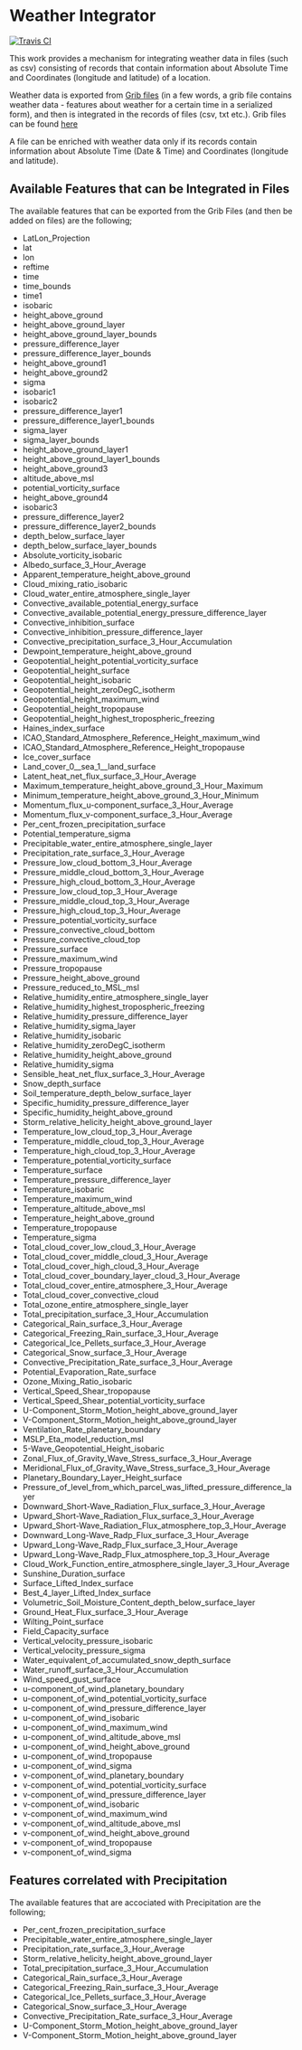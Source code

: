 Weather Integrator
=========
[![Travis CI](https://travis-ci.org/nkoutroumanis/Weather-Integrator.svg?branch=master)](https://travis-ci.org/nkoutroumanis/Weather-Integrator)<br/>

This work provides a mechanism for integrating weather data in files (such as csv) consisting of records that contain information about Absolute Time and Coordinates (longitude and latitude) of a location.

Weather data is exported from [Grib files](http://weather.mailasail.com/Franks-Weather/Grib-Files-Explained)
(in a few words, a grib file contains weather data - features about weather for a certain time in a serialized form), and then is integrated in the records of files (csv, txt etc.). Grib files can be found [here](ftp://nomads.ncdc.noaa.gov/GFS/Grid4/)

A file can be enriched with weather data only if its records contain information about Absolute Time (Date & Time) and Coordinates (longitude and latitude).

Available Features that can be Integrated in Files
------------
The available features that can be exported from the Grib Files (and then be added on files) are the following;
* LatLon_Projection
* lat
* lon
* reftime
* time
* time_bounds
* time1
* isobaric
* height_above_ground
* height_above_ground_layer
* height_above_ground_layer_bounds
* pressure_difference_layer
* pressure_difference_layer_bounds
* height_above_ground1
* height_above_ground2
* sigma
* isobaric1
* isobaric2
* pressure_difference_layer1
* pressure_difference_layer1_bounds
* sigma_layer
* sigma_layer_bounds
* height_above_ground_layer1
* height_above_ground_layer1_bounds
* height_above_ground3
* altitude_above_msl
* potential_vorticity_surface
* height_above_ground4
* isobaric3
* pressure_difference_layer2
* pressure_difference_layer2_bounds
* depth_below_surface_layer
* depth_below_surface_layer_bounds
* Absolute_vorticity_isobaric
* Albedo_surface_3_Hour_Average
* Apparent_temperature_height_above_ground
* Cloud_mixing_ratio_isobaric
* Cloud_water_entire_atmosphere_single_layer
* Convective_available_potential_energy_surface
* Convective_available_potential_energy_pressure_difference_layer
* Convective_inhibition_surface
* Convective_inhibition_pressure_difference_layer
* Convective_precipitation_surface_3_Hour_Accumulation
* Dewpoint_temperature_height_above_ground
* Geopotential_height_potential_vorticity_surface
* Geopotential_height_surface
* Geopotential_height_isobaric
* Geopotential_height_zeroDegC_isotherm
* Geopotential_height_maximum_wind
* Geopotential_height_tropopause
* Geopotential_height_highest_tropospheric_freezing
* Haines_index_surface
* ICAO_Standard_Atmosphere_Reference_Height_maximum_wind
* ICAO_Standard_Atmosphere_Reference_Height_tropopause
* Ice_cover_surface
* Land_cover_0__sea_1__land_surface
* Latent_heat_net_flux_surface_3_Hour_Average
* Maximum_temperature_height_above_ground_3_Hour_Maximum
* Minimum_temperature_height_above_ground_3_Hour_Minimum
* Momentum_flux_u-component_surface_3_Hour_Average
* Momentum_flux_v-component_surface_3_Hour_Average
* Per_cent_frozen_precipitation_surface
* Potential_temperature_sigma
* Precipitable_water_entire_atmosphere_single_layer
* Precipitation_rate_surface_3_Hour_Average
* Pressure_low_cloud_bottom_3_Hour_Average
* Pressure_middle_cloud_bottom_3_Hour_Average
* Pressure_high_cloud_bottom_3_Hour_Average
* Pressure_low_cloud_top_3_Hour_Average
* Pressure_middle_cloud_top_3_Hour_Average
* Pressure_high_cloud_top_3_Hour_Average
* Pressure_potential_vorticity_surface
* Pressure_convective_cloud_bottom
* Pressure_convective_cloud_top
* Pressure_surface
* Pressure_maximum_wind
* Pressure_tropopause
* Pressure_height_above_ground
* Pressure_reduced_to_MSL_msl
* Relative_humidity_entire_atmosphere_single_layer
* Relative_humidity_highest_tropospheric_freezing
* Relative_humidity_pressure_difference_layer
* Relative_humidity_sigma_layer
* Relative_humidity_isobaric
* Relative_humidity_zeroDegC_isotherm
* Relative_humidity_height_above_ground
* Relative_humidity_sigma
* Sensible_heat_net_flux_surface_3_Hour_Average
* Snow_depth_surface
* Soil_temperature_depth_below_surface_layer
* Specific_humidity_pressure_difference_layer
* Specific_humidity_height_above_ground
* Storm_relative_helicity_height_above_ground_layer
* Temperature_low_cloud_top_3_Hour_Average
* Temperature_middle_cloud_top_3_Hour_Average
* Temperature_high_cloud_top_3_Hour_Average
* Temperature_potential_vorticity_surface
* Temperature_surface
* Temperature_pressure_difference_layer
* Temperature_isobaric
* Temperature_maximum_wind
* Temperature_altitude_above_msl
* Temperature_height_above_ground
* Temperature_tropopause
* Temperature_sigma
* Total_cloud_cover_low_cloud_3_Hour_Average
* Total_cloud_cover_middle_cloud_3_Hour_Average
* Total_cloud_cover_high_cloud_3_Hour_Average
* Total_cloud_cover_boundary_layer_cloud_3_Hour_Average
* Total_cloud_cover_entire_atmosphere_3_Hour_Average
* Total_cloud_cover_convective_cloud
* Total_ozone_entire_atmosphere_single_layer
* Total_precipitation_surface_3_Hour_Accumulation
* Categorical_Rain_surface_3_Hour_Average
* Categorical_Freezing_Rain_surface_3_Hour_Average
* Categorical_Ice_Pellets_surface_3_Hour_Average
* Categorical_Snow_surface_3_Hour_Average
* Convective_Precipitation_Rate_surface_3_Hour_Average
* Potential_Evaporation_Rate_surface
* Ozone_Mixing_Ratio_isobaric
* Vertical_Speed_Shear_tropopause
* Vertical_Speed_Shear_potential_vorticity_surface
* U-Component_Storm_Motion_height_above_ground_layer
* V-Component_Storm_Motion_height_above_ground_layer
* Ventilation_Rate_planetary_boundary
* MSLP_Eta_model_reduction_msl
* 5-Wave_Geopotential_Height_isobaric
* Zonal_Flux_of_Gravity_Wave_Stress_surface_3_Hour_Average
* Meridional_Flux_of_Gravity_Wave_Stress_surface_3_Hour_Average
* Planetary_Boundary_Layer_Height_surface
* Pressure_of_level_from_which_parcel_was_lifted_pressure_difference_layer
* Downward_Short-Wave_Radiation_Flux_surface_3_Hour_Average
* Upward_Short-Wave_Radiation_Flux_surface_3_Hour_Average
* Upward_Short-Wave_Radiation_Flux_atmosphere_top_3_Hour_Average
* Downward_Long-Wave_Radp_Flux_surface_3_Hour_Average
* Upward_Long-Wave_Radp_Flux_surface_3_Hour_Average
* Upward_Long-Wave_Radp_Flux_atmosphere_top_3_Hour_Average
* Cloud_Work_Function_entire_atmosphere_single_layer_3_Hour_Average
* Sunshine_Duration_surface
* Surface_Lifted_Index_surface
* Best_4_layer_Lifted_Index_surface
* Volumetric_Soil_Moisture_Content_depth_below_surface_layer
* Ground_Heat_Flux_surface_3_Hour_Average
* Wilting_Point_surface
* Field_Capacity_surface
* Vertical_velocity_pressure_isobaric
* Vertical_velocity_pressure_sigma
* Water_equivalent_of_accumulated_snow_depth_surface
* Water_runoff_surface_3_Hour_Accumulation
* Wind_speed_gust_surface
* u-component_of_wind_planetary_boundary
* u-component_of_wind_potential_vorticity_surface
* u-component_of_wind_pressure_difference_layer
* u-component_of_wind_isobaric
* u-component_of_wind_maximum_wind
* u-component_of_wind_altitude_above_msl
* u-component_of_wind_height_above_ground
* u-component_of_wind_tropopause
* u-component_of_wind_sigma
* v-component_of_wind_planetary_boundary
* v-component_of_wind_potential_vorticity_surface
* v-component_of_wind_pressure_difference_layer
* v-component_of_wind_isobaric
* v-component_of_wind_maximum_wind
* v-component_of_wind_altitude_above_msl
* v-component_of_wind_height_above_ground
* v-component_of_wind_tropopause
* v-component_of_wind_sigma

Features correlated with Precipitation
------------
The available features that are accociated with Precipitation are the following;
* Per_cent_frozen_precipitation_surface
* Precipitable_water_entire_atmosphere_single_layer
* Precipitation_rate_surface_3_Hour_Average
* Storm_relative_helicity_height_above_ground_layer
* Total_precipitation_surface_3_Hour_Accumulation
* Categorical_Rain_surface_3_Hour_Average
* Categorical_Freezing_Rain_surface_3_Hour_Average
* Categorical_Ice_Pellets_surface_3_Hour_Average
* Categorical_Snow_surface_3_Hour_Average
* Convective_Precipitation_Rate_surface_3_Hour_Average
* U-Component_Storm_Motion_height_above_ground_layer
* V-Component_Storm_Motion_height_above_ground_layer